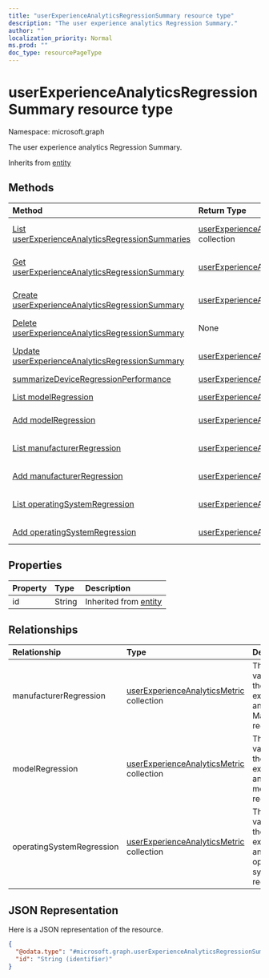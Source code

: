 ```yaml
---
title: "userExperienceAnalyticsRegressionSummary resource type"
description: "The user experience analytics Regression Summary."
author: ""
localization_priority: Normal
ms.prod: ""
doc_type: resourcePageType
---
```


# userExperienceAnalyticsRegressionSummary resource type


Namespace: microsoft.graph

The user experience analytics Regression Summary.


Inherits from [entity](../resources/entity.md)

## Methods
|Method|Return Type|Description|
|:---|:---|:---|
|[List userExperienceAnalyticsRegressionSummaries](../api/intune-devices-userexperienceanalyticsregressionsummary-list.md)|[userExperienceAnalyticsRegressionSummary](../resources/intune-devices-userexperienceanalyticsregressionsummary.md) collection|List properties and relationships of the [userExperienceAnalyticsRegressionSummary](../resources/userexperienceanalyticsregressionsummary.md) objects.|
|[Get userExperienceAnalyticsRegressionSummary](../api/intune-devices-userexperienceanalyticsregressionsummary-get.md)|[userExperienceAnalyticsRegressionSummary](../resources/intune-devices-userexperienceanalyticsregressionsummary.md)|Read properties and relationships of the [userExperienceAnalyticsRegressionSummary](../resources/intune-devices-userexperienceanalyticsregressionsummary.md) object.|
|[Create userExperienceAnalyticsRegressionSummary](../api/intune-devices-userexperienceanalyticsregressionsummary-create.md)|[userExperienceAnalyticsRegressionSummary](../resources/intune-devices-userexperienceanalyticsregressionsummary.md)|Create a new [userExperienceAnalyticsRegressionSummary](../resources/intune-devices-userexperienceanalyticsregressionsummary.md) object.|
|[Delete userExperienceAnalyticsRegressionSummary](../api/intune-devices-userexperienceanalyticsregressionsummary-delete.md)|None|Deletes a [userExperienceAnalyticsRegressionSummary](../resources/intune-devices-userexperienceanalyticsregressionsummary.md).|
|[Update userExperienceAnalyticsRegressionSummary](../api/intune-devices-userexperienceanalyticsregressionsummary-update.md)|[userExperienceAnalyticsRegressionSummary](../resources/intune-devices-userexperienceanalyticsregressionsummary.md)|Update the properties of a [userExperienceAnalyticsRegressionSummary](../resources/intune-devices-userexperienceanalyticsregressionsummary.md) object.|
|[summarizeDeviceRegressionPerformance](../api/intune-devices-userexperienceanalyticsregressionsummary-summarizedeviceregressionperformance.md)|[userExperienceAnalyticsRegressionSummary](../resources/intune-devices-userexperienceanalyticsregressionsummary.md)||
|[List modelRegression](../api/intune-devices-userexperienceanalyticsregressionsummary-list-modelregression.md)|[userExperienceAnalyticsMetric](../resources/intune-devices-userexperienceanalyticsmetric.md) collection|Get the userExperienceAnalyticsMetrics from the modelRegression navigation property.|
|[Add modelRegression](../api/intune-devices-userexperienceanalyticsregressionsummary-post-modelregression.md)|[userExperienceAnalyticsMetric](../resources/intune-devices-userexperienceanalyticsmetric.md)|Add modelRegression by posting to the modelRegression collection.|
|[List manufacturerRegression](../api/intune-devices-userexperienceanalyticsregressionsummary-list-manufacturerregression.md)|[userExperienceAnalyticsMetric](../resources/intune-devices-userexperienceanalyticsmetric.md) collection|Get the userExperienceAnalyticsMetrics from the manufacturerRegression navigation property.|
|[Add manufacturerRegression](../api/intune-devices-userexperienceanalyticsregressionsummary-post-manufacturerregression.md)|[userExperienceAnalyticsMetric](../resources/intune-devices-userexperienceanalyticsmetric.md)|Add manufacturerRegression by posting to the manufacturerRegression collection.|
|[List operatingSystemRegression](../api/intune-devices-userexperienceanalyticsregressionsummary-list-operatingsystemregression.md)|[userExperienceAnalyticsMetric](../resources/intune-devices-userexperienceanalyticsmetric.md) collection|Get the userExperienceAnalyticsMetrics from the operatingSystemRegression navigation property.|
|[Add operatingSystemRegression](../api/intune-devices-userexperienceanalyticsregressionsummary-post-operatingsystemregression.md)|[userExperienceAnalyticsMetric](../resources/intune-devices-userexperienceanalyticsmetric.md)|Add operatingSystemRegression by posting to the operatingSystemRegression collection.|

## Properties
|Property|Type|Description|
|:---|:---|:---|
|id|String| Inherited from [entity](../resources/entity.md)|

## Relationships
|Relationship|Type|Description|
|:---|:---|:---|
|manufacturerRegression|[userExperienceAnalyticsMetric](../resources/intune-devices-userexperienceanalyticsmetric.md) collection|The metric values for the user experience analytics Manufacturer regression.|
|modelRegression|[userExperienceAnalyticsMetric](../resources/intune-devices-userexperienceanalyticsmetric.md) collection|The metric values for the user experience analytics model regression.|
|operatingSystemRegression|[userExperienceAnalyticsMetric](../resources/intune-devices-userexperienceanalyticsmetric.md) collection|The metric values for the user experience analytics operating system regression.|

## JSON Representation
Here is a JSON representation of the resource.
<!-- {
  "blockType": "resource",
  "keyProperty": "id",
  "@odata.type": "microsoft.graph.userExperienceAnalyticsRegressionSummary",
  "baseType": "microsoft.graph.entity",
  "openType": false
}
-->
``` json
{
  "@odata.type": "#microsoft.graph.userExperienceAnalyticsRegressionSummary",
  "id": "String (identifier)"
}
```

